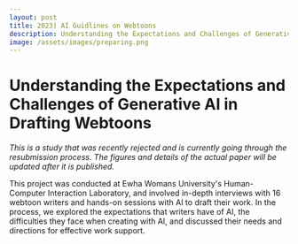 ```yaml
---
layout: post
title: 2023) AI Guidlines on Webtoons
description: Understanding the Expectations and Challenges of Generative AI in Drafting Webtoons
image: /assets/images/preparing.png
---
```



Understanding the Expectations and Challenges of Generative AI in Drafting Webtoons
============

*This is a study that was recently rejected and is currently going through the resubmission process. The figures and details of the actual paper will be updated after it is published.*

This project was conducted at Ewha Womans University's Human-Computer Interaction Laboratory, and involved in-depth interviews with 16 webtoon writers and hands-on sessions with AI to draft their work. 
In the process, we explored the expectations that writers have of AI, the difficulties they face when creating with AI, and discussed their needs and directions for effective work support. 
